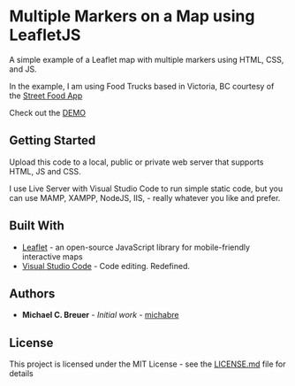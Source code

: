 # Multiple Markers on a Map using LeafletJS

A simple example of a Leaflet map with multiple markers using HTML, CSS, and JS.

In the example, I am using Food Trucks based in Victoria, BC courtesy of the [Street Food App](https://streetfoodapp.com/)

Check out the [DEMO](http://examples.mikevsweb.com/multiple-markers-on-a-leaflet-map/)


## Getting Started

Upload this code to a local, public or private web server that supports HTML, JS and CSS. 

I use Live Server with Visual Studio Code to run simple static code, but you can use MAMP, XAMPP, NodeJS, IIS, - really whatever you like and prefer.


## Built With

* [Leaflet](http://leafletjs.com/) - an open-source JavaScript library for mobile-friendly interactive maps
* [Visual Studio Code](https://code.visualstudio.com/) - Code editing. Redefined.


## Authors

* **Michael C. Breuer** - *Initial work* - [michabre](https://github.com/michabre)


## License

This project is licensed under the MIT License - see the [LICENSE.md](LICENSE.md) file for details
